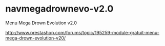 navmegadrownevo-v2.0
====================

Menu Mega Drown Evolution v2.0

http://www.prestashop.com/forums/topic/195259-module-gratuit-menu-mega-drown-evolution-v20/